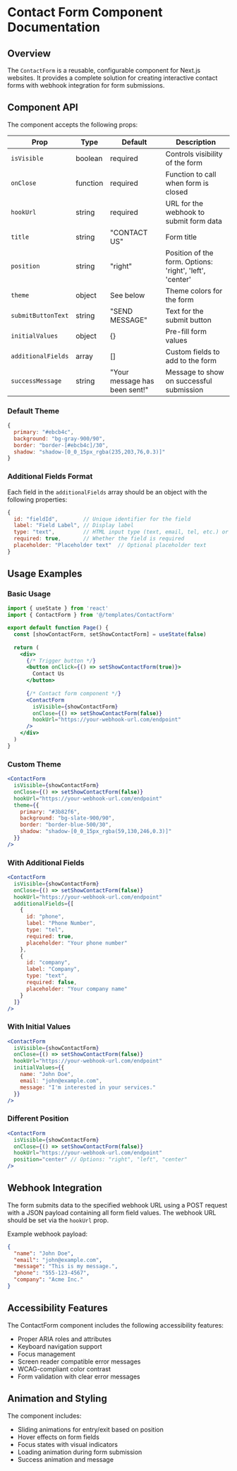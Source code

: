 # Contact Form Component Documentation

## Overview

The `ContactForm` is a reusable, configurable component for Next.js websites. It provides a complete solution for creating interactive contact forms with webhook integration for form submissions.

## Component API

The component accepts the following props:

| Prop | Type | Default | Description |
|------|------|---------|-------------|
| `isVisible` | boolean | required | Controls visibility of the form |
| `onClose` | function | required | Function to call when form is closed |
| `hookUrl` | string | required | URL for the webhook to submit form data |
| `title` | string | "CONTACT US" | Form title |
| `position` | string | "right" | Position of the form. Options: 'right', 'left', 'center' |
| `theme` | object | See below | Theme colors for the form |
| `submitButtonText` | string | "SEND MESSAGE" | Text for the submit button |
| `initialValues` | object | {} | Pre-fill form values |
| `additionalFields` | array | [] | Custom fields to add to the form |
| `successMessage` | string | "Your message has been sent!" | Message to show on successful submission |

### Default Theme

```js
{
  primary: "#ebcb4c",
  background: "bg-gray-900/90",
  border: "border-[#ebcb4c]/30",
  shadow: "shadow-[0_0_15px_rgba(235,203,76,0.3)]"
}
```

### Additional Fields Format

Each field in the `additionalFields` array should be an object with the following properties:

```js
{
  id: "fieldId",        // Unique identifier for the field
  label: "Field Label", // Display label
  type: "text",         // HTML input type (text, email, tel, etc.) or "textarea"
  required: true,       // Whether the field is required
  placeholder: "Placeholder text"  // Optional placeholder text
}
```

## Usage Examples

### Basic Usage

```jsx
import { useState } from 'react'
import { ContactForm } from '@/templates/ContactForm'

export default function Page() {
  const [showContactForm, setShowContactForm] = useState(false)
  
  return (
    <div>
      {/* Trigger button */}
      <button onClick={() => setShowContactForm(true)}>
        Contact Us
      </button>
      
      {/* Contact form component */}
      <ContactForm 
        isVisible={showContactForm}
        onClose={() => setShowContactForm(false)}
        hookUrl="https://your-webhook-url.com/endpoint"
      />
    </div>
  )
}
```

### Custom Theme

```jsx
<ContactForm 
  isVisible={showContactForm}
  onClose={() => setShowContactForm(false)}
  hookUrl="https://your-webhook-url.com/endpoint"
  theme={{
    primary: "#3b82f6",
    background: "bg-slate-900/90",
    border: "border-blue-500/30",
    shadow: "shadow-[0_0_15px_rgba(59,130,246,0.3)]"
  }}
/>
```

### With Additional Fields

```jsx
<ContactForm 
  isVisible={showContactForm}
  onClose={() => setShowContactForm(false)}
  hookUrl="https://your-webhook-url.com/endpoint"
  additionalFields={[
    {
      id: "phone",
      label: "Phone Number",
      type: "tel",
      required: true,
      placeholder: "Your phone number"
    },
    {
      id: "company",
      label: "Company",
      type: "text",
      required: false,
      placeholder: "Your company name"
    }
  ]}
/>
```

### With Initial Values

```jsx
<ContactForm 
  isVisible={showContactForm}
  onClose={() => setShowContactForm(false)}
  hookUrl="https://your-webhook-url.com/endpoint"
  initialValues={{
    name: "John Doe",
    email: "john@example.com",
    message: "I'm interested in your services."
  }}
/>
```

### Different Position

```jsx
<ContactForm 
  isVisible={showContactForm}
  onClose={() => setShowContactForm(false)}
  hookUrl="https://your-webhook-url.com/endpoint"
  position="center" // Options: "right", "left", "center"
/>
```

## Webhook Integration

The form submits data to the specified webhook URL using a POST request with a JSON payload containing all form field values. The webhook URL should be set via the `hookUrl` prop.

Example webhook payload:

```json
{
  "name": "John Doe",
  "email": "john@example.com",
  "message": "This is my message.",
  "phone": "555-123-4567",
  "company": "Acme Inc."
}
```

## Accessibility Features

The ContactForm component includes the following accessibility features:

- Proper ARIA roles and attributes
- Keyboard navigation support
- Focus management
- Screen reader compatible error messages
- WCAG-compliant color contrast
- Form validation with clear error messages

## Animation and Styling

The component includes:

- Sliding animations for entry/exit based on position
- Hover effects on form fields
- Focus states with visual indicators
- Loading animation during form submission
- Success animation and message